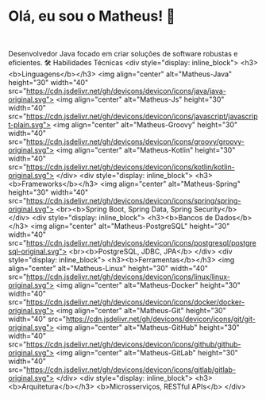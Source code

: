 # Olá, eu sou o Matheus! 👋

<br>

Desenvolvedor Java focado em criar soluções de software robustas e eficientes.
🛠️ Habilidades Técnicas
&lt;div style="display: inline_block">
&lt;h3>&lt;b>Linguagens&lt;/b>&lt;/h3>
&lt;img align="center" alt="Matheus-Java" height="30" width="40" src="https://cdn.jsdelivr.net/gh/devicons/devicon/icons/java/java-original.svg">
&lt;img align="center" alt="Matheus-Js" height="30" width="40" src="https://cdn.jsdelivr.net/gh/devicons/devicon/icons/javascript/javascript-plain.svg">
&lt;img align="center" alt="Matheus-Groovy" height="30" width="40" src="https://cdn.jsdelivr.net/gh/devicons/devicon/icons/groovy/groovy-original.svg">
&lt;img align="center" alt="Matheus-Kotlin" height="30" width="40" src="https://cdn.jsdelivr.net/gh/devicons/devicon/icons/kotlin/kotlin-original.svg">
&lt;/div>
&lt;div style="display: inline_block">
&lt;h3>&lt;b>Frameworks&lt;/b>&lt;/h3>
&lt;img align="center" alt="Matheus-Spring" height="30" width="40" src="https://cdn.jsdelivr.net/gh/devicons/devicon/icons/spring/spring-original.svg">
&lt;br>&lt;b>Spring Boot, Spring Data, Spring Security&lt;/b>
&lt;/div>
&lt;div style="display: inline_block">
&lt;h3>&lt;b>Bancos de Dados&lt;/b>&lt;/h3>
&lt;img align="center" alt="Matheus-PostgreSQL" height="30" width="40" src="https://cdn.jsdelivr.net/gh/devicons/devicon/icons/postgresql/postgresql-original.svg">
&lt;br>&lt;b>PostgreSQL, JDBC, JPA&lt;/b>
&lt;/div>
&lt;div style="display: inline_block">
&lt;h3>&lt;b>Ferramentas&lt;/b>&lt;/h3>
&lt;img align="center" alt="Matheus-Linux" height="30" width="40" src="https://cdn.jsdelivr.net/gh/devicons/devicon/icons/linux/linux-original.svg">
&lt;img align="center" alt="Matheus-Docker" height="30" width="40" src="https://cdn.jsdelivr.net/gh/devicons/devicon/icons/docker/docker-original.svg">
&lt;img align="center" alt="Matheus-Git" height="30" width="40" src="https://cdn.jsdelivr.net/gh/devicons/devicon/icons/git/git-original.svg">
&lt;img align="center" alt="Matheus-GitHub" height="30" width="40" src="https://cdn.jsdelivr.net/gh/devicons/devicon/icons/github/github-original.svg">
&lt;img align="center" alt="Matheus-GitLab" height="30" width="40" src="https://cdn.jsdelivr.net/gh/devicons/devicon/icons/gitlab/gitlab-original.svg">
&lt;/div>
&lt;div style="display: inline_block">
&lt;h3>&lt;b>Arquitetura&lt;/b>&lt;/h3>
&lt;b>Microsserviços, RESTful APIs&lt;/b>
&lt;/div>
